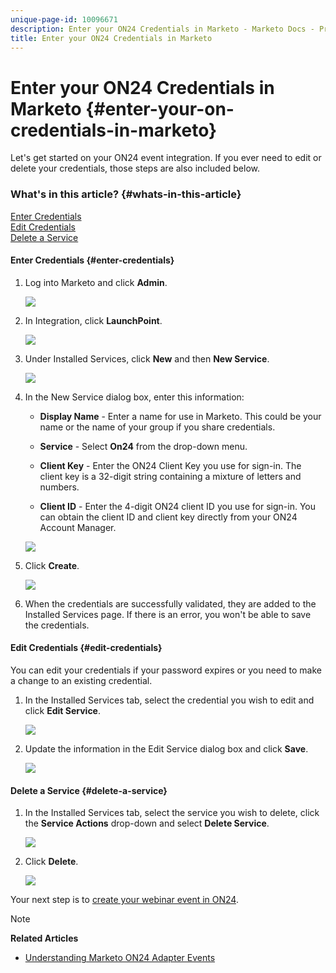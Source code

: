 ```yaml
---
unique-page-id: 10096671
description: Enter your ON24 Credentials in Marketo - Marketo Docs - Product Documentation
title: Enter your ON24 Credentials in Marketo
---
```


# Enter your ON24 Credentials in Marketo {#enter-your-on-credentials-in-marketo}

Let's get started on your ON24 event integration. If you ever need to edit or delete your credentials, those steps are also included below.

### What's in this article? {#whats-in-this-article}

[Enter Credentials](#enter-credentials)  
[Edit Credentials](#edit-credentials)  
[Delete a Service](#delete-a-service)

#### Enter Credentials {#enter-credentials}

1. Log into Marketo and click **Admin**.

   ![](assets/admin.png)

1. In Integration, click **LaunchPoint**.

   ![](assets/image2015-12-22-13-3a15-3a38.png)

1. Under Installed Services, click **New** and then **New Service**.

   ![](assets/image2015-12-22-13-3a18-3a54.png)

1. In the New Service dialog box, enter this information:

    * **Display Name** - Enter a name for use in Marketo. This could be your name or the name of your group if you share credentials.
    * **Service** - Select **On24** from the drop-down menu.
    
    * **Client Key** - Enter the ON24 Client Key you use for sign-in. The client key is a 32-digit string containing a mixture of letters and numbers.
    * **Client ID** - Enter the 4-digit ON24 client ID you use for sign-in. You can obtain the client ID and client key directly from your ON24 Account Manager.

   ![](assets/image2015-12-22-13-3a38-3a52.png)

1. Click **Create**.

   ![](assets/image2015-12-22-13-3a28-3a55.png)

1. When the credentials are successfully validated, they are added to the Installed Services page. If there is an error, you won't be able to save the credentials.

#### Edit Credentials {#edit-credentials}

You can edit your credentials if your password expires or you need to make a change to an existing credential.

1. In the Installed Services tab, select the credential you wish to edit and click **Edit Service**.

   ![](assets/six.png)

1. Update the information in the Edit Service dialog box and click **Save**.

   ![](assets/seven.png)

#### Delete a Service {#delete-a-service}

1. In the Installed Services tab, select the service you wish to delete, click the **Service Actions** drop-down and select **Delete Service**.

   ![](assets/eight.png)

1. Click **Delete**.

   ![](assets/nine.png)

Your next step is to [create your webinar event in ON24](create-your-webinar-event-in-on24.md).

>[!NOTE]
>
>**Related Articles**
>
>* [Understanding Marketo ON24 Adapter Events](understanding-marketo-on24-adapter-events.md)
>

